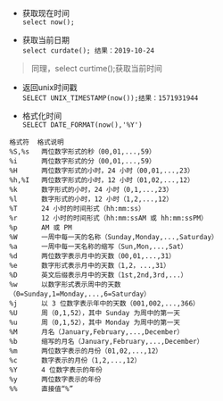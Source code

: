 - 获取现在时间  
`select now();`

- 获取当前日期  
`select curdate();
结果：2019-10-24
`
> 同理，select curtime();获取当前时间

- 返回unix时间戳  
`SELECT UNIX_TIMESTAMP(now());结果：1571931944`

- 格式化时间  
`SELECT DATE_FORMAT(now(),'%Y')`
```aidl
格式符  格式说明
%S,%s   两位数字形式的秒（00,01,...,59）
%i      两位数字形式的分（00,01,...,59）
%H      两位数字形式的小时，24 小时（00,01,...,23）
%h,%I   两位数字形式的小时，12 小时（01,02,...,12）
%k      数字形式的小时，24 小时（0,1,...,23）
%l      数字形式的小时，12 小时（1,2,...,12）
%T      24 小时的时间形式（hh:mm:ss）
%r      12 小时的时间形式（hh:mm:ssAM 或 hh:mm:ssPM）
%p      AM 或 PM
%W      一周中每一天的名称（Sunday,Monday,...,Saturday）
%a      一周中每一天名称的缩写（Sun,Mon,...,Sat）
%d      两位数字表示月中的天数（00,01,...,31）
%e      数字形式表示月中的天数（1,2，...,31）
%D      英文后缀表示月中的天数（1st,2nd,3rd,...）
%w      以数字形式表示周中的天数                     （0=Sunday,1=Monday,...,6=Saturday）
%j      以 3 位数字表示年中的天数（001,002,...,366）
%U      周（0,1,52），其中 Sunday 为周中的第一天
%u      周（0,1,52），其中 Monday 为周中的第一天
%M      月名（January,February,...,December）
%b      缩写的月名（January,February,...,December）
%m      两位数字表示的月份（01,02,...,12）
%c      数字表示的月份（1,2,...,12）
%Y      4 位数字表示的年份
%y      两位数字表示的年份
%%      直接值“%”
```


